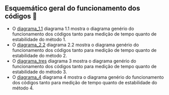 ## Esquemático geral do funcionamento dos códigos 📝

- O [diagrama_1.1](https://github.com/wesnasimone/EA006_TCC_ESP-NOW/tree/main/Diagramas/diagrama_1.1.png) diagrama 1.1 mostra o diagrama genério do funcionamento dos códigos tanto para medição de tempo quanto de estabilidade do método 1.
- O [diagrama_2.2](https://github.com/wesnasimone/EA006_TCC_ESP-NOW/tree/main/Diagramas/diagrama_2.2.png) diagrama 2.2 mostra o diagrama genério do funcionamento dos códigos tanto para medição de tempo quanto de estabilidade do método 2.
- O [diagrama_tres](https://github.com/wesnasimone/EA006_TCC_ESP-NOW/tree/main/Diagramas/diagrama_tres.png) diagrama 3 mostra o diagrama genério do funcionamento dos códigos tanto para medição de tempo quanto de estabilidade do método 3.
- O [diagrama_4](https://github.com/wesnasimone/EA006_TCC_ESP-NOW/tree/main/Diagramas/diagrama_4.png) diagrama 4 mostra o diagrama genério do funcionamento dos códigos tanto para medição de tempo quanto de estabilidade do método 4.
